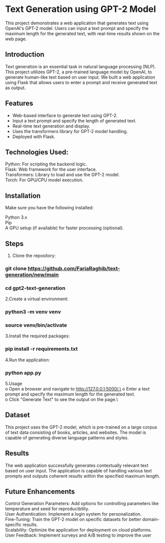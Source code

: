 # Text Generation using GPT-2 Model
This project demonstrates a web application that generates text using OpenAI's GPT-2 model. Users can input a text prompt and specify the maximum length for the generated text, with real-time results shown on the web page.

## Introduction
Text generation is an essential task in natural language processing (NLP). This project utilizes GPT-2, a pre-trained language model by OpenAI, to generate human-like text based on user input. We built a web application using Flask that allows users to enter a prompt and receive generated text as output.

## Features
- Web-based interface to generate text using GPT-2.
- Input a text prompt and specify the length of generated text.
- Real-time text generation and display.
- Uses the transformers library for GPT-2 model handling.
- Deployed with Flask.
  
## Technologies Used:
Python: For scripting the backend logic.\
Flask: Web framework for the user interface.\
Transformers: Library to load and use the GPT-2 model.\
Torch: For GPU/CPU model execution.

## Installation
Make sure you have the following installed:

Python 3.x\
Pip\
A GPU setup (if available) for faster processing (optional).

## Steps
1. Clone the repository:
 ### git clone https://github.com/FariaRaghib/text-generation/new/main
 ### cd gpt2-text-generation

2.Create a virtual environment:
 ### python3 -m venv venv
 ### source venv/bin/activate

3.Install the required packages:
 ### pip install -r requirements.txt

4.Run the application:
 ### python app.py

5.Usage\
o Open a browser and navigate to http://127.0.0.1:5000/.\
o Enter a text prompt and specify the maximum length for the generated text.\
o Click "Generate Text" to see the output on the page.\

## Dataset
This project uses the GPT-2 model, which is pre-trained on a large corpus of text data consisting of books, articles, and websites. The model is capable of generating diverse language patterns and styles.

## Results
The web application successfully generates contextually relevant text based on user input. The application is capable of handling various text prompts and outputs coherent results within the specified maximum length.

## Future Enhancements
Control Generation Parameters: Add options for controlling parameters like temperature and seed for reproducibility.\
User Authentication: Implement a login system for personalization.\
Fine-Tuning: Train the GPT-2 model on specific datasets for better domain-specific results.\
Scalability: Optimize the application for deployment on cloud platforms.\
User Feedback: Implement surveys and A/B testing to improve the user 

